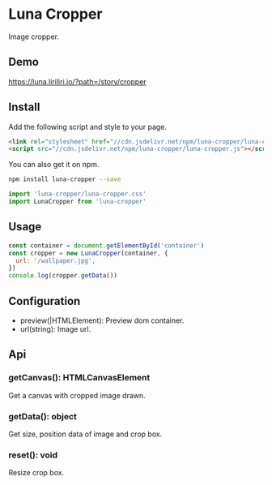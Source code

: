 # Luna Cropper

Image cropper.

## Demo

https://luna.liriliri.io/?path=/story/cropper

## Install

Add the following script and style to your page.

```html
<link rel="stylesheet" href="//cdn.jsdelivr.net/npm/luna-cropper/luna-cropper.css" />
<script src="//cdn.jsdelivr.net/npm/luna-cropper/luna-cropper.js"></script>
```

You can also get it on npm.

```bash
npm install luna-cropper --save
```

```javascript
import 'luna-cropper/luna-cropper.css'
import LunaCropper from 'luna-cropper'
```

## Usage

```javascript
const container = document.getElementById('container')
const cropper = new LunaCropper(container, {
  url: '/wallpaper.jpg',
})
console.log(cropper.getData())
```

## Configuration

* preview(|HTMLElement): Preview dom container.
* url(string): Image url.

## Api

### getCanvas(): HTMLCanvasElement

Get a canvas with cropped image drawn.

### getData(): object

Get size, position data of image and crop box.

### reset(): void

Resize crop box.
